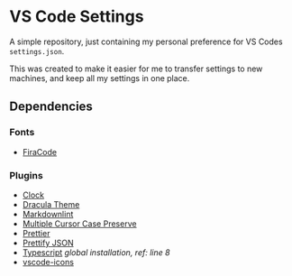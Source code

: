 # VS Code Settings

A simple repository, just containing my personal preference for VS Codes `settings.json`.

This was created to make it easier for me to transfer settings to new machines, and keep all my settings in one place.

## Dependencies

### Fonts
- [FiraCode](https://www.github.com/tonsky/FiraCode)

### Plugins
- [Clock](https://marketplace.visualstudio.com/items?itemName=angelo-breuer.clock)
- [Dracula Theme](https://github.com/dracula/visual-studio-code)
- [Markdownlint](https://github.com/DavidAnson/vscode-markdownlint)
- [Multiple Cursor Case Preserve](https://github.com/Cardinal90/multi-cursor-case-preserve)
- [Prettier](https://github.com/prettier/prettier-vscode)
- [Prettify JSON](https://marketplace.visualstudio.com/items?itemName=mohsen1.prettify-json)
- [Typescript](https://github.com/microsoft/typescript) _global installation, ref: line 8_
- [vscode-icons](https://github.com/vscode-icons/vscode-icons)
